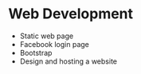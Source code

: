 # Web Development 

- Static web page
- Facebook login page
- Bootstrap 
- Design and hosting a website